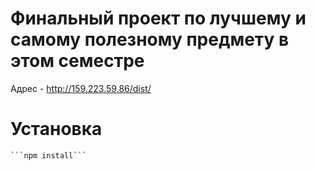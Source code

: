 # Финальный проект по лучшему и самому полезному предмету в этом семестре
Адрес - http://159.223.59.86/dist/
# Установка
```git clone https://github.com/alicekaeva/finalProject.git
```npm install```
